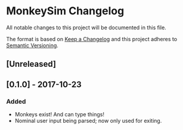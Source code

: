 # MonkeySim Changelog

All notable changes to this project will be documented in this file.

The format is based on [Keep a Changelog](http://keepachangelog.com/en/1.0.0/)
and this project adheres to [Semantic Versioning](http://semver.org/spec/v2.0.0.html).

## [Unreleased]

## [0.1.0] - 2017-10-23
### Added
- Monkeys exist! And can type things!
- Nominal user input being parsed; now only used for exiting.
